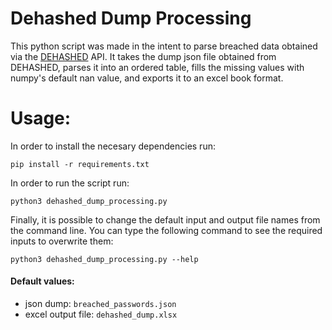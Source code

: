 # Dehashed Dump Processing
This python script was made in the intent to parse breached data obtained via the [DEHASHED](https://www.dehashed.com) API. 
It takes the dump json file obtained from DEHASHED, parses it into an ordered table, fills the missing values with numpy's default nan value, and exports it to an excel book format.
# Usage:
In order to install the necesary dependencies run:
```
pip install -r requirements.txt
``` 
In order to run the script run:
```
python3 dehashed_dump_processing.py
```
Finally, it is possible to change the default input and output file names from the command line. You can type the following command to see the required inputs to overwrite them:
```
python3 dehashed_dump_processing.py --help
```
#### Default values:
- json dump: ```breached_passwords.json```
- excel output file: ```dehashed_dump.xlsx```
